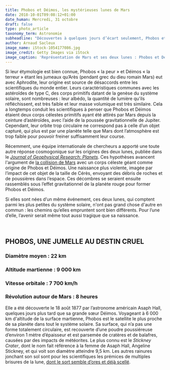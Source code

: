 ```yaml
---
title: Phobos et Déimos, les mystérieuses lunes de Mars
date: 2018-10-01T09:08:12+01:00
date_human: Mercredi, 31 octobre
draft: false
type: photo_article
taxonomy_term: Astronomie
subheadline: "Découvertes à quelques jours d’écart seulement, Phobos et Déimos sont de vraies sœurs jumelles, au destin bien différent : si Déimos s’émancipe de Mars en s'en éloignant, sa petite sœur Phobos tend plutôt à s’en rapprocher… dangereusement."
author: Arnaud Sacleux
image_name: iStock-1054177086.jpg
image_credit: Getty Images via iStock
image_caption: 'Représentation de Mars et ses deux lunes : Phobos et Déimos'
---
```


<p>Si leur étymologie est bien connue, Phobos «&nbsp;la peur&nbsp;» et Déimos «&nbsp;la terreur&nbsp;»&nbsp;étant les jumeaux qu’Arès (pendant grec du dieu romain Mars) eut avec Aphrodite, leur origine est source de désaccords entre les scientifiques du monde entier. Leurs caractéristiques communes avec les astéroïdes de type C, des corps primitifs datant de la genèse du système solaire, sont nombreuses&nbsp;: leur albédo, la quantité de lumière qu’ils réfléchissent, est très faible et leur masse volumique est très similaire. Cela a longtemps conduit les scientifiques à penser que Phobos et Déimos étaient deux corps célestes primitifs ayant été attirés par Mars depuis la ceinture d’astéroïdes, avec l’aide de la poussée gravitationnelle de Jupiter. Cependant, leur orbite trop circulaire ne correspond pas à celle d’un objet capturé, qui plus est par une planète telle que Mars dont l’atmosphère est trop faible pour pouvoir freiner suffisamment leur course.</p><p>Récemment, une équipe internationale de chercheurs a apporté une toute autre réponse cosmogonique sur les origines des deux lunes, publiée dans le&nbsp;<em><a href="https://agupubs.onlinelibrary.wiley.com/doi/10.1029/2018JE005647">Journal of Geophysical Research: Planets</a></em>. Ces hypothèses avancent l'argument de&nbsp;<a href="https://www.futura-sciences.com/sciences/actualites/systeme-solaire-phobos-deimos-lunes-mars-seraient-bien-nees-impact-63417/">la collision de Mars</a> avec un corps céleste géant comme origine de Phobos et Déimos. Une naissance plus violente, imagée par l’impact de cet objet de la taille de Cérès, envoyant des débris de roches et de poussières dans l’espace. Ces décombres se seraient ensuite rassemblés sous l’effet gravitationnel de la planète rouge pour former Phobos et Déimos.</p>

<p>Si elles sont nées d’un même événement, ces deux lunes, qui comptent parmi les plus petites du système solaire, n'ont pas grand chose d'autre en commun : les chemins qu’elles empruntent sont bien différents. Pour l’une d’elle, l’avenir serait même tout aussi tragique que sa naissance.</p>

<p>&nbsp;</p>

<h2><strong>PHOBOS, UNE JUMELLE AU DESTIN CRUEL</strong></h2>

<h3>Diamètre moyen&nbsp;: 22&nbsp;km</h3>
<h3>Altitude martienne : 9 000&nbsp;km</h3>
<h3>Vitesse orbitale&nbsp;: 7&nbsp;700 km/h</h3>
<h3>Révolution autour de Mars&nbsp;: 8 heures</h3>

<p>Elle a été découverte le 18 août 1877 par l’astronome américain Asaph Hall, quelques jours plus tard que sa grande sœur Déimos. Voyageant à 6 000 km d'altitude de la surface martienne, Phobos est le satellite le plus proche de sa planète dans tout le système solaire. Sa surface, qui n’a pas une forme totalement circulaire, est recouverte d’une poudre poussiéreuse d’environ 1 mètre d’épaisseur et est parsemée de cratères et de balafres, causées par des impacts de météorites. Le plus connu est le <em>Stickney Crater</em>, dont le nom fait référence à la femme de Asaph Hall, Angeline Stickney, et qui voit son diamètre atteindre&nbsp;9,5 km. Les autres rainures jonchant son sol sont pour les scientifiques les prémices de multiples brisures de la lune, <a href="https://www.futura-sciences.com/sciences/actualites/phobos-mars-detruit-lentement-phobos-lunes-60440/">dont le sort semble d’ores et déjà scellé</a>.</p>
